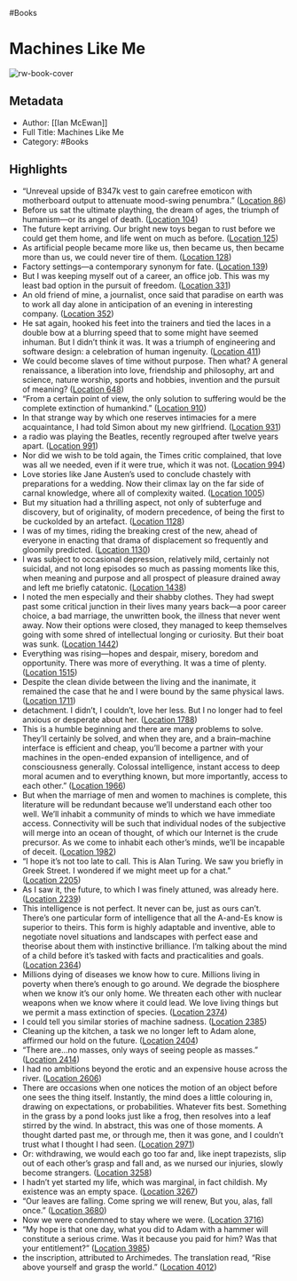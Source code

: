 #Books 


# Machines Like Me
![rw-book-cover](https://images-na.ssl-images-amazon.com/images/I/41DmK4xeGBL._SL200_.jpg)

## Metadata
- Author: [[Ian McEwan]]
- Full Title: Machines Like Me
- Category: #Books

## Highlights
- “Unreveal upside of B347k vest to gain carefree emoticon with motherboard output to attenuate mood-swing penumbra.” ([Location 86](https://readwise.io/to_kindle?action=open&asin=B07HW18VDM&location=86))
- Before us sat the ultimate plaything, the dream of ages, the triumph of humanism—or its angel of death. ([Location 104](https://readwise.io/to_kindle?action=open&asin=B07HW18VDM&location=104))
- The future kept arriving. Our bright new toys began to rust before we could get them home, and life went on much as before. ([Location 125](https://readwise.io/to_kindle?action=open&asin=B07HW18VDM&location=125))
- As artificial people became more like us, then became us, then became more than us, we could never tire of them. ([Location 128](https://readwise.io/to_kindle?action=open&asin=B07HW18VDM&location=128))
- Factory settings—a contemporary synonym for fate. ([Location 139](https://readwise.io/to_kindle?action=open&asin=B07HW18VDM&location=139))
- But I was keeping myself out of a career, an office job. This was my least bad option in the pursuit of freedom. ([Location 331](https://readwise.io/to_kindle?action=open&asin=B07HW18VDM&location=331))
- An old friend of mine, a journalist, once said that paradise on earth was to work all day alone in anticipation of an evening in interesting company. ([Location 352](https://readwise.io/to_kindle?action=open&asin=B07HW18VDM&location=352))
- He sat again, hooked his feet into the trainers and tied the laces in a double bow at a blurring speed that to some might have seemed inhuman. But I didn’t think it was. It was a triumph of engineering and software design: a celebration of human ingenuity. ([Location 411](https://readwise.io/to_kindle?action=open&asin=B07HW18VDM&location=411))
- We could become slaves of time without purpose. Then what? A general renaissance, a liberation into love, friendship and philosophy, art and science, nature worship, sports and hobbies, invention and the pursuit of meaning? ([Location 648](https://readwise.io/to_kindle?action=open&asin=B07HW18VDM&location=648))
- “From a certain point of view, the only solution to suffering would be the complete extinction of humankind.” ([Location 910](https://readwise.io/to_kindle?action=open&asin=B07HW18VDM&location=910))
- In that strange way by which one reserves intimacies for a mere acquaintance, I had told Simon about my new girlfriend. ([Location 931](https://readwise.io/to_kindle?action=open&asin=B07HW18VDM&location=931))
- a radio was playing the Beatles, recently regrouped after twelve years apart. ([Location 991](https://readwise.io/to_kindle?action=open&asin=B07HW18VDM&location=991))
- Nor did we wish to be told again, the Times critic complained, that love was all we needed, even if it were true, which it was not. ([Location 994](https://readwise.io/to_kindle?action=open&asin=B07HW18VDM&location=994))
- Love stories like Jane Austen’s used to conclude chastely with preparations for a wedding. Now their climax lay on the far side of carnal knowledge, where all of complexity waited. ([Location 1005](https://readwise.io/to_kindle?action=open&asin=B07HW18VDM&location=1005))
- But my situation had a thrilling aspect, not only of subterfuge and discovery, but of originality, of modern precedence, of being the first to be cuckolded by an artefact. ([Location 1128](https://readwise.io/to_kindle?action=open&asin=B07HW18VDM&location=1128))
- I was of my times, riding the breaking crest of the new, ahead of everyone in enacting that drama of displacement so frequently and gloomily predicted. ([Location 1130](https://readwise.io/to_kindle?action=open&asin=B07HW18VDM&location=1130))
- I was subject to occasional depression, relatively mild, certainly not suicidal, and not long episodes so much as passing moments like this, when meaning and purpose and all prospect of pleasure drained away and left me briefly catatonic. ([Location 1438](https://readwise.io/to_kindle?action=open&asin=B07HW18VDM&location=1438))
- I noted the men especially and their shabby clothes. They had swept past some critical junction in their lives many years back—a poor career choice, a bad marriage, the unwritten book, the illness that never went away. Now their options were closed, they managed to keep themselves going with some shred of intellectual longing or curiosity. But their boat was sunk. ([Location 1442](https://readwise.io/to_kindle?action=open&asin=B07HW18VDM&location=1442))
- Everything was rising—hopes and despair, misery, boredom and opportunity. There was more of everything. It was a time of plenty. ([Location 1515](https://readwise.io/to_kindle?action=open&asin=B07HW18VDM&location=1515))
- Despite the clean divide between the living and the inanimate, it remained the case that he and I were bound by the same physical laws. ([Location 1711](https://readwise.io/to_kindle?action=open&asin=B07HW18VDM&location=1711))
- detachment. I didn’t, I couldn’t, love her less. But I no longer had to feel anxious or desperate about her. ([Location 1788](https://readwise.io/to_kindle?action=open&asin=B07HW18VDM&location=1788))
- This is a humble beginning and there are many problems to solve. They’ll certainly be solved, and when they are, and a brain–machine interface is efficient and cheap, you’ll become a partner with your machines in the open-ended expansion of intelligence, and of consciousness generally. Colossal intelligence, instant access to deep moral acumen and to everything known, but more importantly, access to each other.” ([Location 1966](https://readwise.io/to_kindle?action=open&asin=B07HW18VDM&location=1966))
- But when the marriage of men and women to machines is complete, this literature will be redundant because we’ll understand each other too well. We’ll inhabit a community of minds to which we have immediate access. Connectivity will be such that individual nodes of the subjective will merge into an ocean of thought, of which our Internet is the crude precursor. As we come to inhabit each other’s minds, we’ll be incapable of deceit. ([Location 1982](https://readwise.io/to_kindle?action=open&asin=B07HW18VDM&location=1982))
- “I hope it’s not too late to call. This is Alan Turing. We saw you briefly in Greek Street. I wondered if we might meet up for a chat.” ([Location 2205](https://readwise.io/to_kindle?action=open&asin=B07HW18VDM&location=2205))
- As I saw it, the future, to which I was finely attuned, was already here. ([Location 2239](https://readwise.io/to_kindle?action=open&asin=B07HW18VDM&location=2239))
- This intelligence is not perfect. It never can be, just as ours can’t. There’s one particular form of intelligence that all the A-and-Es know is superior to theirs. This form is highly adaptable and inventive, able to negotiate novel situations and landscapes with perfect ease and theorise about them with instinctive brilliance. I’m talking about the mind of a child before it’s tasked with facts and practicalities and goals. ([Location 2364](https://readwise.io/to_kindle?action=open&asin=B07HW18VDM&location=2364))
- Millions dying of diseases we know how to cure. Millions living in poverty when there’s enough to go around. We degrade the biosphere when we know it’s our only home. We threaten each other with nuclear weapons when we know where it could lead. We love living things but we permit a mass extinction of species. ([Location 2374](https://readwise.io/to_kindle?action=open&asin=B07HW18VDM&location=2374))
- I could tell you similar stories of machine sadness. ([Location 2385](https://readwise.io/to_kindle?action=open&asin=B07HW18VDM&location=2385))
- Cleaning up the kitchen, a task we no longer left to Adam alone, affirmed our hold on the future. ([Location 2404](https://readwise.io/to_kindle?action=open&asin=B07HW18VDM&location=2404))
- “There are…no masses, only ways of seeing people as masses.” ([Location 2414](https://readwise.io/to_kindle?action=open&asin=B07HW18VDM&location=2414))
- I had no ambitions beyond the erotic and an expensive house across the river. ([Location 2606](https://readwise.io/to_kindle?action=open&asin=B07HW18VDM&location=2606))
- There are occasions when one notices the motion of an object before one sees the thing itself. Instantly, the mind does a little colouring in, drawing on expectations, or probabilities. Whatever fits best. Something in the grass by a pond looks just like a frog, then resolves into a leaf stirred by the wind. In abstract, this was one of those moments. A thought darted past me, or through me, then it was gone, and I couldn’t trust what I thought I had seen. ([Location 2971](https://readwise.io/to_kindle?action=open&asin=B07HW18VDM&location=2971))
- Or: withdrawing, we would each go too far and, like inept trapezists, slip out of each other’s grasp and fall and, as we nursed our injuries, slowly become strangers. ([Location 3258](https://readwise.io/to_kindle?action=open&asin=B07HW18VDM&location=3258))
- I hadn’t yet started my life, which was marginal, in fact childish. My existence was an empty space. ([Location 3267](https://readwise.io/to_kindle?action=open&asin=B07HW18VDM&location=3267))
- “Our leaves are falling. Come spring we will renew, But you, alas, fall once.” ([Location 3680](https://readwise.io/to_kindle?action=open&asin=B07HW18VDM&location=3680))
- Now we were condemned to stay where we were. ([Location 3716](https://readwise.io/to_kindle?action=open&asin=B07HW18VDM&location=3716))
- “My hope is that one day, what you did to Adam with a hammer will constitute a serious crime. Was it because you paid for him? Was that your entitlement?” ([Location 3985](https://readwise.io/to_kindle?action=open&asin=B07HW18VDM&location=3985))
- the inscription, attributed to Archimedes. The translation read, “Rise above yourself and grasp the world.” ([Location 4012](https://readwise.io/to_kindle?action=open&asin=B07HW18VDM&location=4012))
